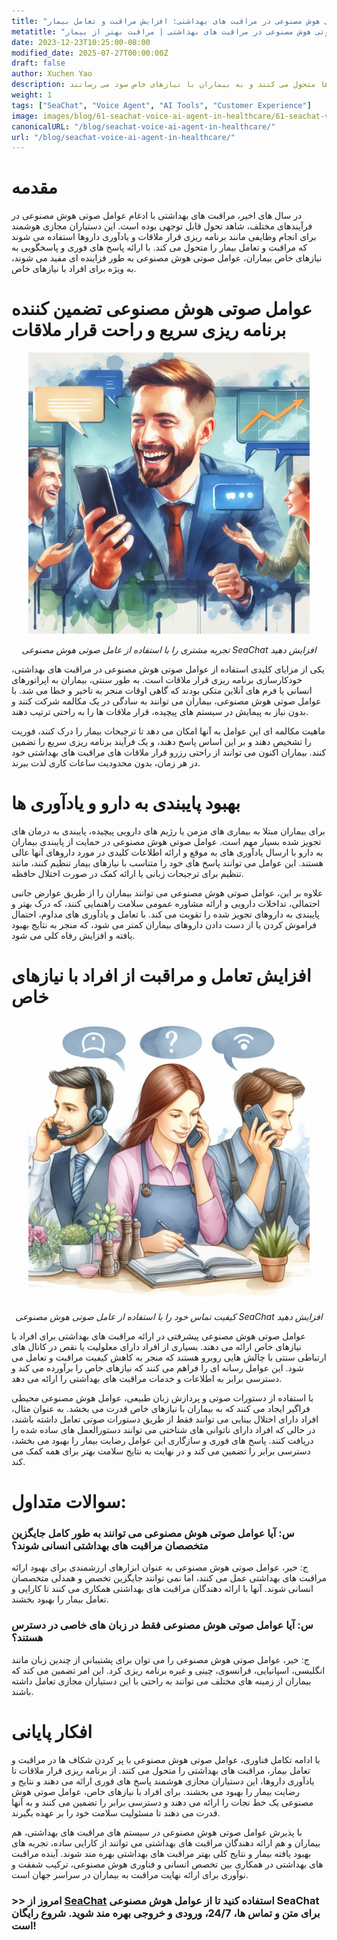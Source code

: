 ```yaml
---
title: "ظهور عوامل صوتی هوش مصنوعی در مراقبت های بهداشتی: افزایش مراقبت و تعامل بیمار"
metatitle: "عوامل صوتی هوش مصنوعی در مراقبت های بهداشتی | مراقبت بهتر از بیمار"
date: 2023-12-23T10:25:00-08:00
modified_date: 2025-07-27T00:00:00Z
draft: false
author: Xuchen Yao
description: کشف کنید که چگونه عوامل صوتی هوش مصنوعی مراقبت های بهداشتی را با پاسخ های فوری برای برنامه ریزی قرار ملاقات و یادآوری داروها متحول می کنند و به بیماران با نیازهای خاص سود می رسانند.
weight: 1
tags: ["SeaChat", "Voice Agent", "AI Tools", "Customer Experience"]
image: images/blog/61-seachat-voice-ai-agent-in-healthcare/61-seachat-voice-ai-agent-in-healthcare.png
canonicalURL: "/blog/seachat-voice-ai-agent-in-healthcare/"
url: "/blog/seachat-voice-ai-agent-in-healthcare/"
---
```


# مقدمه

در سال های اخیر، مراقبت های بهداشتی با ادغام عوامل صوتی هوش مصنوعی در فرآیندهای مختلف، شاهد تحول قابل توجهی بوده است. این دستیاران مجازی هوشمند برای انجام وظایفی مانند برنامه ریزی قرار ملاقات و یادآوری داروها استفاده می شوند که مراقبت و تعامل بیمار را متحول می کند. با ارائه پاسخ های فوری و پاسخگویی به نیازهای خاص بیماران، عوامل صوتی هوش مصنوعی به طور فزاینده ای مفید می شوند، به ویژه برای افراد با نیازهای خاص.

# عوامل صوتی هوش مصنوعی تضمین کننده برنامه ریزی سریع و راحت قرار ملاقات

<center>
<img height="450px" src="/images/blog/50x-all-seachat-agents/stay-connected-using-seachat-agents.jpeg" alt="تجربه مشتری را با استفاده از عامل صوتی هوش مصنوعی SeaChat افزایش دهید"/>

*تجربه مشتری را با استفاده از عامل صوتی هوش مصنوعی SeaChat افزایش دهید*
</center>

یکی از مزایای کلیدی استفاده از عوامل صوتی هوش مصنوعی در مراقبت های بهداشتی، خودکارسازی برنامه ریزی قرار ملاقات است. به طور سنتی، بیماران به اپراتورهای انسانی یا فرم های آنلاین متکی بودند که گاهی اوقات منجر به تاخیر و خطا می شد. با عوامل صوتی هوش مصنوعی، بیماران می توانند به سادگی در یک مکالمه شرکت کنند و بدون نیاز به پیمایش در سیستم های پیچیده، قرار ملاقات ها را به راحتی ترتیب دهند.

ماهیت مکالمه ای این عوامل به آنها امکان می دهد تا ترجیحات بیمار را درک کنند، فوریت را تشخیص دهند و بر این اساس پاسخ دهند، و یک فرآیند برنامه ریزی سریع را تضمین کنند. بیماران اکنون می توانند از راحتی رزرو قرار ملاقات های مراقبت های بهداشتی خود در هر زمان، بدون محدودیت ساعات کاری لذت ببرند.

# بهبود پایبندی به دارو و یادآوری ها

برای بیماران مبتلا به بیماری های مزمن یا رژیم های دارویی پیچیده، پایبندی به درمان های تجویز شده بسیار مهم است. عوامل صوتی هوش مصنوعی در حمایت از پایبندی بیماران به دارو با ارسال یادآوری های به موقع و ارائه اطلاعات کلیدی در مورد داروهای آنها عالی هستند. این عوامل می توانند پاسخ های خود را متناسب با نیازهای بیمار تنظیم کنند، مانند تنظیم برای ترجیحات زبانی یا ارائه کمک در صورت اختلال حافظه.

علاوه بر این، عوامل صوتی هوش مصنوعی می توانند بیماران را از طریق عوارض جانبی احتمالی، تداخلات دارویی و ارائه مشاوره عمومی سلامت راهنمایی کنند، که درک بهتر و پایبندی به داروهای تجویز شده را تقویت می کند. با تعامل و یادآوری های مداوم، احتمال فراموش کردن یا از دست دادن داروهای بیماران کمتر می شود، که منجر به نتایج بهبود یافته و افزایش رفاه کلی می شود.

# افزایش تعامل و مراقبت از افراد با نیازهای خاص

<center>
<img height="450px" src="/images/blog/50x-all-seachat-agents/transfer-to-and-from-ai-agent.jpeg" alt="کیفیت تماس خود را با استفاده از عامل صوتی هوش مصنوعی SeaChat افزایش دهید"/>

*کیفیت تماس خود را با استفاده از عامل صوتی هوش مصنوعی SeaChat افزایش دهید*
</center>


عوامل صوتی هوش مصنوعی پیشرفتی در ارائه مراقبت های بهداشتی برای افراد با نیازهای خاص ارائه می دهند. بسیاری از افراد دارای معلولیت یا نقص در کانال های ارتباطی سنتی با چالش هایی روبرو هستند که منجر به کاهش کیفیت مراقبت و تعامل می شود. این عوامل رسانه ای را فراهم می کنند که نیازهای خاص را برآورده می کند و دسترسی برابر به اطلاعات و خدمات مراقبت های بهداشتی را ارائه می دهد.

با استفاده از دستورات صوتی و پردازش زبان طبیعی، عوامل هوش مصنوعی محیطی فراگیر ایجاد می کنند که به بیماران با نیازهای خاص قدرت می بخشد. به عنوان مثال، افراد دارای اختلال بینایی می توانند فقط از طریق دستورات صوتی تعامل داشته باشند، در حالی که افراد دارای ناتوانی های شناختی می توانند دستورالعمل های ساده شده را دریافت کنند. پاسخ های فوری و سازگاری این عوامل رضایت بیمار را بهبود می بخشد، دسترسی برابر را تضمین می کند و در نهایت به نتایج سلامت بهتر برای همه کمک می کند.

# سوالات متداول:

### س: آیا عوامل صوتی هوش مصنوعی می توانند به طور کامل جایگزین متخصصان مراقبت های بهداشتی انسانی شوند؟
ج: خیر، عوامل صوتی هوش مصنوعی به عنوان ابزارهای ارزشمندی برای بهبود ارائه مراقبت های بهداشتی عمل می کنند، اما نمی توانند جایگزین تخصص و همدلی متخصصان انسانی شوند. آنها با ارائه دهندگان مراقبت های بهداشتی همکاری می کنند تا کارایی و تعامل بیمار را بهبود بخشند.

### س: آیا عوامل صوتی هوش مصنوعی فقط در زبان های خاصی در دسترس هستند؟
ج: خیر، عوامل صوتی هوش مصنوعی را می توان برای پشتیبانی از چندین زبان مانند انگلیسی، اسپانیایی، فرانسوی، چینی و غیره برنامه ریزی کرد. این امر تضمین می کند که بیماران از زمینه های مختلف می توانند به راحتی با این دستیاران مجازی تعامل داشته باشند.

# افکار پایانی

با ادامه تکامل فناوری، عوامل صوتی هوش مصنوعی با پر کردن شکاف ها در مراقبت و تعامل بیمار، مراقبت های بهداشتی را متحول می کنند. از برنامه ریزی قرار ملاقات تا یادآوری داروها، این دستیاران مجازی هوشمند پاسخ های فوری ارائه می دهند و نتایج و رضایت بیمار را بهبود می بخشند. برای افراد با نیازهای خاص، عوامل صوتی هوش مصنوعی یک خط نجات را ارائه می دهند و دسترسی برابر را تضمین می کنند و به آنها قدرت می دهند تا مسئولیت سلامت خود را بر عهده بگیرند.

با پذیرش عوامل صوتی هوش مصنوعی در سیستم های مراقبت های بهداشتی، هم بیماران و هم ارائه دهندگان مراقبت های بهداشتی می توانند از کارایی ساده، تجربه های بهبود یافته بیمار و نتایج کلی بهتر مراقبت های بهداشتی بهره مند شوند. آینده مراقبت های بهداشتی در همکاری بین تخصص انسانی و فناوری هوش مصنوعی، ترکیب شفقت و نوآوری برای ارائه نهایت مراقبت به بیماران در سراسر جهان است.


### >> امروز از [SeaChat](https://chat.seasalt.ai/?utm_source=blog) استفاده کنید تا از عوامل هوش مصنوعی SeaChat برای متن و تماس ها، 24/7، ورودی و خروجی بهره مند شوید. شروع رایگان است!
